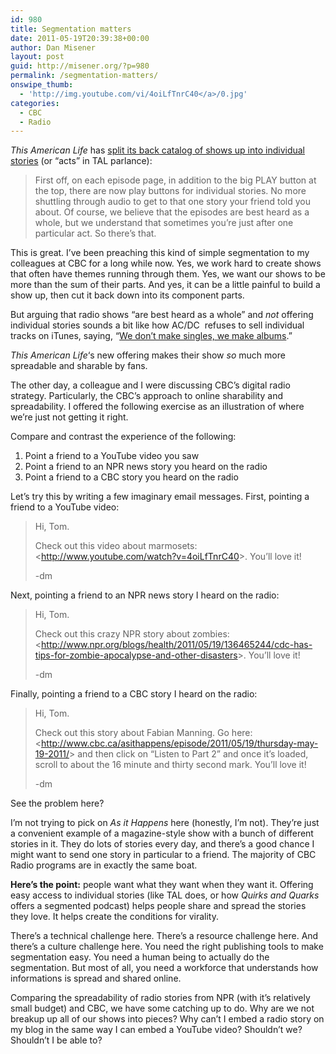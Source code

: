 ```yaml
---
id: 980
title: Segmentation matters
date: 2011-05-19T20:39:38+00:00
author: Dan Misener
layout: post
guid: http://misener.org/?p=980
permalink: /segmentation-matters/
onswipe_thumb:
  - 'http://img.youtube.com/vi/4oiLfTnrC40</a>/0.jpg'
categories:
  - CBC
  - Radio
---
```

_This American Life_ has [split its back catalog of shows up into individual stories](http://www.thisamericanlife.org/blog/2011/05/a-new-day) (or &#8220;acts&#8221; in TAL parlance):

> First off, on each episode page, in addition to the big PLAY button at the top, there are now play buttons for individual stories. No more shuttling through audio to get to that one story your friend told you about. Of course, we believe that the episodes are best heard as a whole, but we understand that sometimes you&#8217;re just after one particular act. So there&#8217;s that.

This is great. I&#8217;ve been preaching this kind of simple segmentation to my colleagues at CBC for a long while now. Yes, we work hard to create shows that often have themes running through them. Yes, we want our shows to be more than the sum of their parts. And yes, it can be a little painful to build a show up, then cut it back down into its component parts.

But arguing that radio shows &#8220;are best heard as a whole&#8221; and _not_ offering individual stories sounds a bit like how AC/DC  refuses to sell individual tracks on iTunes, saying, “[We don’t make singles, we make albums](http://www.telegraph.co.uk/culture/music/3561194/iTunes-under-threat-as-bands-take-their-business-elsewhere.html).&#8221;

_This American Life_&#8216;s new offering makes their show _so_ much more spreadable and sharable by fans.

The other day, a colleague and I were discussing CBC&#8217;s digital radio strategy. Particularly, the CBC&#8217;s approach to online sharability and spreadability. I offered the following exercise as an illustration of where we&#8217;re just not getting it right.

Compare and contrast the experience of the following:

  1. Point a friend to a YouTube video you saw
  2. Point a friend to an NPR news story you heard on the radio
  3. Point a friend to a CBC story you heard on the radio

Let&#8217;s try this by writing a few imaginary email messages. First, pointing a friend to a YouTube video:

> Hi, Tom.
> 
> Check out this video about marmosets: <<http://www.youtube.com/watch?v=4oiLfTnrC40>>. You&#8217;ll love it!
> 
> -dm

Next, pointing a friend to an NPR news story I heard on the radio:

> Hi, Tom.
> 
> Check out this crazy NPR story about zombies: <<http://www.npr.org/blogs/health/2011/05/19/136465244/cdc-has-tips-for-zombie-apocalypse-and-other-disasters>>. You&#8217;ll love it!
> 
> -dm

Finally, pointing a friend to a CBC story I heard on the radio:

> Hi, Tom.
> 
> Check out this story about Fabian Manning. Go here: <<http://www.cbc.ca/asithappens/episode/2011/05/19/thursday-may-19-2011/>> and then click on &#8220;Listen to Part 2&#8221; and once it&#8217;s loaded, scroll to about the 16 minute and thirty second mark. You&#8217;ll love it!
> 
> -dm

See the problem here?

I&#8217;m not trying to pick on _As it Happens_ here (honestly, I&#8217;m not). They&#8217;re just a convenient example of a magazine-style show with a bunch of different stories in it. They do lots of stories every day, and there&#8217;s a good chance I might want to send one story in particular to a friend. The majority of CBC Radio programs are in exactly the same boat.

**Here&#8217;s the point:** people want what they want when they want it. Offering easy access to individual stories (like TAL does, or how _Quirks and Quarks_ offers a segmented podcast) helps people share and spread the stories they love. It helps create the conditions for virality.

There&#8217;s a technical challenge here. There&#8217;s a resource challenge here. And there&#8217;s a culture challenge here. You need the right publishing tools to make segmentation easy. You need a human being to actually do the segmentation. But most of all, you need a workforce that understands how informations is spread and shared online.

Comparing the spreadability of radio stories from NPR (with it&#8217;s relatively small budget) and CBC, we have some catching up to do. Why are we not breakup up all of our shows into pieces? Why can&#8217;t I embed a radio story on my blog in the same way I can embed a YouTube video? Shouldn&#8217;t we? Shouldn&#8217;t I be able to?